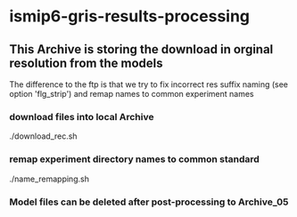 # ismip6-gris-results-processing

## This Archive is storing the download in orginal resolution from the models
The difference to the ftp is that we try to fix incorrect res suffix naming 
(see option 'flg_strip') and remap names to common experiment names

### download files into local Archive
./download_rec.sh

### remap experiment directory names to common standard
./name_remapping.sh


### Model files can be deleted after post-processing to Archive_05

